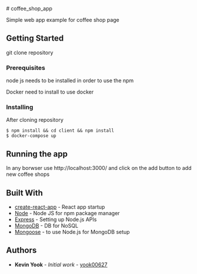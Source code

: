 \# coffee_shop_app

Simple web app example for coffee shop page

## Getting Started

git clone repository

### Prerequisites

node js needs to be installed in order to use the npm

Docker need to install to use docker


### Installing

After cloning repository 

```
$ npm install && cd client && npm install
$ docker-compose up
```


## Running the app

In any borwser use http://localhost:3000/ and click on the add button to add new coffee shops


## Built With

* [create-react-app](https://github.com/facebook/create-react-app) - React app startup
* [Node](https://github.com/nodejs/node) - Node JS for npm package manager
* [Express](https://github.com/expressjs/express) - Setting up Node.js APIs
* [MongoDB](https://github.com/mongodb/mongo) - DB for NoSQL
* [Mongoose](https://github.com/Automattic/mongoose) - to use Node.js for MongoDB setup


## Authors

* **Kevin Yook** - *Initial work* - [yook00627](https://github.com/yook00627)
